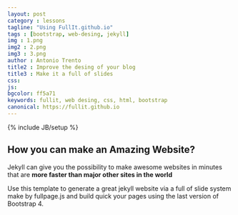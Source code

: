 ```yaml
---
layout: post
category : lessons
tagline: "Using FullIt.github.io"
tags : [bootstrap, web-desing, jekyll]
img : 1.png
img2 : 2.png
img3 : 3.png
author : Antonio Trento
title2 : Improve the desing of your blog
title3 : Make it a full of slides
css: 
js: 
bgcolor: ff5a71
keywords: fullit, web desing, css, html, bootstrap
canonical: https://fullit.github.io
---
```

{% include JB/setup %}

## How you can make an Amazing Website?

Jekyll can give you the possibility to make awesome websites in minutes that are **more faster than major other sites in the world**

Use this template to generate a great jekyll website via a full of slide system make by fullpage.js and build quick your pages using the last version of Bootstrap 4.

